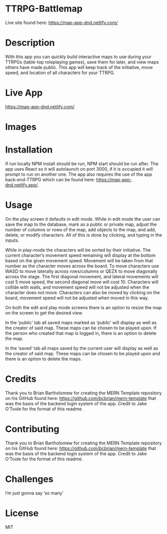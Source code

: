 # TTRPG-Battlemap

Live site found here: https://map-app-dnd.netlify.com/

# Description
With this app you can quickly build interactive maps to use during your TTRPGs (table-top roleplaying games), save them for later, and view maps others have made public. This app will keep track of the initiative, move speed, and location of all characters for your TTRPG. 

# Live App
https://map-app-dnd.netlify.com/

# Images


# Installation
If run locally NPM install should be run, NPM start should be run after. The app uses React so it will autolaunch on port 3000, if it is occupied it will prompt to run on another one. The app also requires the use of the app back-end-TTRPG which can be found here: https://map-app-dnd.netlify.app/. 

# Usage
On the play screen it defaults in edit mode. While in edit mode the user can save the map to the database, mark as a public or private map, adjust the number of columns or rows of the map, add objects to the map, and add, delete, or modify characters. All of this is done by clicking, and typing in the inputs. 

While in play-mode the characters will be sorted by their initiative. The current character’s movement speed remaining will display at the bottom based on the given movement speed. Movement will be taken from that number as the character moves across the board.  To move characters use WASD to move laterally across rows/columns or QEZX to move diagonally across the stage. The first diagonal movement, and lateral movements will cost 5 move speed, the second diagonal move will cost 10. Characters will collide with walls, and movement speed will not be adjusted when the character does not move. Characters can also be moved by clicking on the board, movement speed will not be adjusted when moved in this way.

 On both the edit and play mode screens there is an option to resize the map on the screen to get the desired view.

In the ‘public’ tab all saved maps marked as ‘public’ will display as well as the creator of said map. These maps can be chosen to be played upon. If the person who created that map is logged in,  there is an option to delete the map.

In the ‘saved’ tab all maps saved by the current user will display as well as the creator of said map. These maps can be chosen to be played upon and there is an option to delete the maps.

# Credits
Thank you to Brian Bartholomew for creating the MERN Template repository on his GitHub found here: https://github.com/bcbrian/mern-template that was the basis of the backend login system of the app. Credit to Jake O’Toole for the format of this readme.


# Contributing
Thank you to Brian Bartholomew for creating the MERN Template repository on his GitHub found here: https://github.com/bcbrian/mern-template that was the basis of the backend login system of the app. Credit to Jake O’Toole for the format of this readme.


# Challenges
I’m just gonna say ‘so many’

# License
MIT
